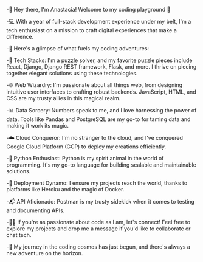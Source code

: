 -👋 Hey there, I'm Anastacia! Welcome to my coding playground 🚀

-💻 With a year of full-stack development experience under my belt, I'm a tech enthusiast on a mission to craft digital experiences that make a difference.

-🌟 Here's a glimpse of what fuels my coding adventures:

-🧩 Tech Stacks: I'm a puzzle solver, and my favorite puzzle pieces include React, Django, Django REST framework, Flask, and more. I thrive on piecing together elegant solutions using these technologies.

-🌐 Web Wizardry: I'm passionate about all things web, from designing intuitive user interfaces to crafting robust backends. JavaScript, HTML, and CSS are my trusty allies in this magical realm.

-📊 Data Sorcery: Numbers speak to me, and I love harnessing the power of data. Tools like Pandas and PostgreSQL are my go-to for taming data and making it work its magic.

-☁️ Cloud Conqueror: I'm no stranger to the cloud, and I've conquered Google Cloud Platform (GCP) to deploy my creations efficiently.

-🐍 Python Enthusiast: Python is my spirit animal in the world of programming. It's my go-to language for building scalable and maintainable solutions.

-🚀 Deployment Dynamo: I ensure my projects reach the world, thanks to platforms like Heroku and the magic of Docker.

-📬 API Aficionado: Postman is my trusty sidekick when it comes to testing and documenting APIs.

-👩‍💻 If you're as passionate about code as I am, let's connect! Feel free to explore my projects and drop me a message if you'd like to collaborate or chat tech.

-🚧 My journey in the coding cosmos has just begun, and there's always a new adventure on the horizon. 

<!---
NesteaPeach/NesteaPeach is a ✨ special ✨ repository because its `README.md` (this file) appears on your GitHub profile.
You can click the Preview link to take a look at your changes.
--->
